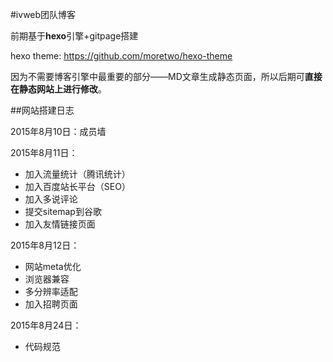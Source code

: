 #ivweb团队博客

前期基于**hexo**引擎+gitpage搭建

hexo theme:
https://github.com/moretwo/hexo-theme

因为不需要博客引擎中最重要的部分——MD文章生成静态页面，所以后期可**直接在静态网站上进行修改**。

##网站搭建日志

2015年8月10日：成员墙

2015年8月11日：

* 加入流量统计（腾讯统计）
* 加入百度站长平台（SEO）
* 加入多说评论
* 提交sitemap到谷歌
* 加入友情链接页面

2015年8月12日：

* 网站meta优化
* 浏览器兼容
* 多分辨率适配
* 加入招聘页面

2015年8月24日：

* 代码规范

